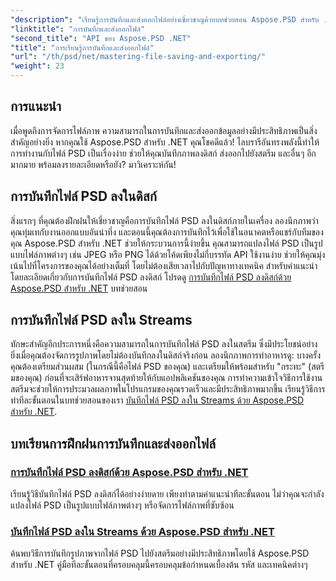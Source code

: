 ```yaml
---
"description": "เรียนรู้การบันทึกและส่งออกไฟล์อย่างเชี่ยวชาญด้วยบทช่วยสอน Aspose.PSD สำหรับ .NET แปลงไฟล์ PSD ได้อย่างง่ายดายและจัดการทรัพยากรรูปภาพที่ซับซ้อนได้อย่างมีประสิทธิภาพ"
"linktitle": "การบันทึกและส่งออกไฟล์"
"second_title": "API ของ Aspose.PSD .NET"
"title": "การเรียนรู้การบันทึกและส่งออกไฟล์"
"url": "/th/psd/net/mastering-file-saving-and-exporting/"
"weight": 23
---
```


## การแนะนำ

เมื่อพูดถึงการจัดการไฟล์ภาพ ความสามารถในการบันทึกและส่งออกข้อมูลอย่างมีประสิทธิภาพเป็นสิ่งสำคัญอย่างยิ่ง หากคุณใช้ Aspose.PSD สำหรับ .NET คุณโชคดีแล้ว! ไลบรารีอันทรงพลังนี้ทำให้การทำงานกับไฟล์ PSD เป็นเรื่องง่าย ช่วยให้คุณบันทึกภาพลงดิสก์ ส่งออกไปยังสตรีม และอื่นๆ อีกมากมาย พร้อมลงรายละเอียดหรือยัง? มาวิเคราะห์กัน!

## การบันทึกไฟล์ PSD ลงในดิสก์

สิ่งแรกๆ ที่คุณต้องฝึกฝนให้เชี่ยวชาญคือการบันทึกไฟล์ PSD ลงในดิสก์ภายในเครื่อง ลองนึกภาพว่าคุณทุ่มเทกับงานออกแบบอันน่าทึ่ง และตอนนี้คุณต้องการบันทึกไว้เพื่อใช้ในอนาคตหรือแชร์กับทีมของคุณ Aspose.PSD สำหรับ .NET ช่วยให้กระบวนการนี้ง่ายขึ้น คุณสามารถแปลงไฟล์ PSD เป็นรูปแบบไฟล์ภาพต่างๆ เช่น JPEG หรือ PNG ได้ด้วยโค้ดเพียงไม่กี่บรรทัด API ใช้งานง่าย ช่วยให้คุณมุ่งเน้นไปที่โครงการของคุณได้อย่างเต็มที่ โดยไม่ต้องเสียเวลาไปกับปัญหาทางเทคนิค สำหรับคำแนะนำโดยละเอียดเกี่ยวกับการบันทึกไฟล์ PSD ลงดิสก์ โปรดดู [การบันทึกไฟล์ PSD ลงดิสก์ด้วย Aspose.PSD สำหรับ .NET](./saving-psd-files-to-disk/) บทช่วยสอน

## การบันทึกไฟล์ PSD ลงใน Streams

ทักษะสำคัญอีกประการหนึ่งคือความสามารถในการบันทึกไฟล์ PSD ลงในสตรีม ซึ่งมีประโยชน์อย่างยิ่งเมื่อคุณต้องจัดการรูปภาพโดยไม่ต้องบันทึกลงในดิสก์จริงก่อน ลองนึกภาพการทำอาหารดู: บางครั้งคุณต้องเตรียมส่วนผสม (ในกรณีนี้คือไฟล์ PSD ของคุณ) และเตรียมให้พร้อมสำหรับ "กระทะ" (สตรีมของคุณ) ก่อนที่จะเสิร์ฟอาหารจานสุดท้ายให้กับแอปพลิเคชันของคุณ การทำความเข้าใจวิธีการใช้งานสตรีมจะช่วยให้การประมวลผลภาพในโปรแกรมของคุณรวดเร็วและมีประสิทธิภาพมากขึ้น เรียนรู้วิธีการทำทีละขั้นตอนในบทช่วยสอนของเรา [บันทึกไฟล์ PSD ลงใน Streams ด้วย Aspose.PSD สำหรับ .NET](./saving-psd-files-to-streams/).

## บทเรียนการฝึกฝนการบันทึกและส่งออกไฟล์
### [การบันทึกไฟล์ PSD ลงดิสก์ด้วย Aspose.PSD สำหรับ .NET](./saving-psd-files-to-disk/)
เรียนรู้วิธีบันทึกไฟล์ PSD ลงดิสก์ได้อย่างง่ายดาย เพียงทำตามคำแนะนำทีละขั้นตอน ไม่ว่าคุณจะกำลังแปลงไฟล์ PSD เป็นรูปแบบไฟล์ภาพต่างๆ หรือจัดการไฟล์ภาพที่ซับซ้อน
### [บันทึกไฟล์ PSD ลงใน Streams ด้วย Aspose.PSD สำหรับ .NET](./saving-psd-files-to-streams/)
ค้นพบวิธีการบันทึกรูปภาพจากไฟล์ PSD ไปยังสตรีมอย่างมีประสิทธิภาพโดยใช้ Aspose.PSD สำหรับ .NET คู่มือทีละขั้นตอนที่ครอบคลุมนี้ครอบคลุมข้อกำหนดเบื้องต้น รหัส และเทคนิคต่างๆ